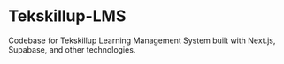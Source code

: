 # Tekskillup-LMS
Codebase for Tekskillup Learning Management System built with Next.js, Supabase, and other technologies.
